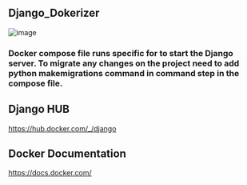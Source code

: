 ## Django_Dokerizer

![image](https://user-images.githubusercontent.com/71282503/218542720-eeba8000-9c59-4a71-80ae-7bc2fc9c065d.png)


### Docker compose file runs specific for to start the Django server. To migrate any changes on the project need to add python makemigrations command in command step in the compose file.

## Django HUB
https://hub.docker.com/_/django

## Docker Documentation
https://docs.docker.com/

